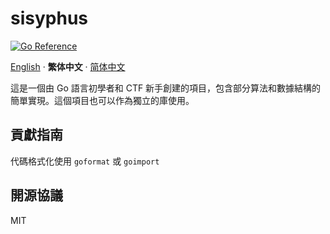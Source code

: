 # sisyphus

[![Go Reference](https://pkg.go.dev/badge/github.com/ElysiaMae/sisyphus.svg)](https://pkg.go.dev/github.com/ElysiaMae/sisyphus)

[English](./README.md) · **繁体中文** · [简体中文](./README.zh-Hans.md)

這是一個由 Go 語言初學者和 CTF 新手創建的項目，包含部分算法和數據結構的簡單實現。這個項目也可以作為獨立的庫使用。

## 貢獻指南

代碼格式化使用 `goformat` 或 `goimport`

## 開源協議

MIT
